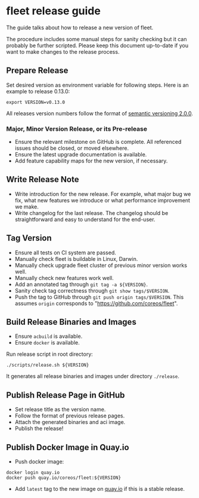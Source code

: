 # fleet release guide

The guide talks about how to release a new version of fleet.

The procedure includes some manual steps for sanity checking but it can probably be further scripted. Please keep this document up-to-date if you want to make changes to the release process.

## Prepare Release

Set desired version as environment variable for following steps. Here is an example to release 0.13.0:

```
export VERSION=v0.13.0
```

All releases version numbers follow the format of [semantic versioning 2.0.0](http://semver.org/).

### Major, Minor Version Release, or its Pre-release

- Ensure the relevant milestone on GitHub is complete. All referenced issues should be closed, or moved elsewhere.
- Ensure the latest upgrade documentation is available.
- Add feature capability maps for the new version, if necessary.

## Write Release Note

- Write introduction for the new release. For example, what major bug we fix, what new features we introduce or what performance improvement we make.
- Write changelog for the last release. The changelog should be straightforward and easy to understand for the end-user.

## Tag Version

- Ensure all tests on CI system are passed.
- Manually check fleet is buildable in Linux, Darwin.
- Manually check upgrade fleet cluster of previous minor version works well.
- Manually check new features work well.
- Add an annotated tag through `git tag -a ${VERSION}`.
- Sanity check tag correctness through `git show tags/$VERSION`.
- Push the tag to GitHub through `git push origin tags/$VERSION`. This assumes `origin` corresponds to "https://github.com/coreos/fleet".

## Build Release Binaries and Images

- Ensure `acbuild` is available.
- Ensure `docker` is available.

Run release script in root directory:

```
./scripts/release.sh ${VERSION}
```

It generates all release binaries and images under directory `./release`.

## Publish Release Page in GitHub

- Set release title as the version name.
- Follow the format of previous release pages.
- Attach the generated binaries and aci image.
- Publish the release!

## Publish Docker Image in Quay.io

- Push docker image:

```
docker login quay.io
docker push quay.io/coreos/fleet:${VERSION}
```

- Add `latest` tag to the new image on [quay.io](https://quay.io/repository/coreos/fleet?tag=latest&tab=tags) if this is a stable release.
